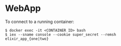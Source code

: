# WebApp

To connect to a running container:

```
$ docker exec -it <CONTAINER ID> bash
$ iex --sname console --cookie super_secret --remsh elixir_app_{one|two}
```
